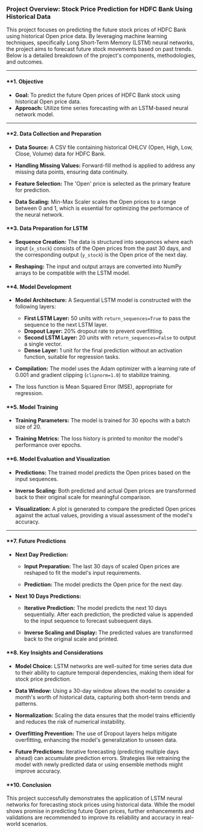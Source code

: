 ### **Project Overview: Stock Price Prediction for HDFC Bank Using Historical Data**

This project focuses on predicting the future stock prices of HDFC Bank using historical Open price data. By leveraging machine learning techniques, 
specifically Long Short-Term Memory (LSTM) neural networks, the project aims to forecast future stock movements based on past trends. Below is a detailed breakdown of 
the project's components, methodologies, and outcomes.

---

#### **1. **Objective**
- **Goal:** To predict the future Open prices of HDFC Bank stock using historical Open price data.
- **Approach:** Utilize time series forecasting with an LSTM-based neural network model.

---

#### **2. **Data Collection and Preparation**
- **Data Source:** A CSV file containing historical OHLCV (Open, High, Low, Close, Volume) data for HDFC Bank.
  
  
  
- **Handling Missing Values:** Forward-fill method is applied to address any missing data points, ensuring data continuity.
  
- **Feature Selection:** The 'Open' price is selected as the primary feature for prediction.
  
 
  
- **Data Scaling:** Min-Max Scaler scales the Open prices to a range between 0 and 1, which is essential for optimizing the performance of the neural network.
  
 
#### **3. **Data Preparation for LSTM**
- **Sequence Creation:** The data is structured into sequences where each input (`x_stock`) consists of the Open prices from the past 30 days, and the corresponding output (`y_stock`) is the Open price of the next day.
  
  
  
- **Reshaping:** The input and output arrays are converted into NumPy arrays to be compatible with the LSTM model.
  

#### **4. **Model Development**
- **Model Architecture:** A Sequential LSTM model is constructed with the following layers:
  - **First LSTM Layer:** 50 units with `return_sequences=True` to pass the sequence to the next LSTM layer.
  - **Dropout Layer:** 20% dropout rate to prevent overfitting.
  - **Second LSTM Layer:** 20 units with `return_sequences=False` to output a single vector.
  - **Dense Layer:** 1 unit for the final prediction without an activation function, suitable for regression tasks.
  
  
  
- **Compilation:** The model uses the Adam optimizer with a learning rate of 0.001 and gradient clipping (`clipnorm=1.0`) to stabilize training.
- The loss function is Mean Squared Error (MSE), appropriate for regression.


#### **5. **Model Training**
- **Training Parameters:** The model is trained for 30 epochs with a batch size of 20.
  
- **Training Metrics:** The loss history is printed to monitor the model's performance over epochs.
 

#### **6. **Model Evaluation and Visualization**
- **Predictions:** The trained model predicts the Open prices based on the input sequences.
  
- **Inverse Scaling:** Both predicted and actual Open prices are transformed back to their original scale for meaningful comparison.
  
  
  
- **Visualization:** A plot is generated to compare the predicted Open prices against the actual values, providing a visual assessment of the model's accuracy.
  
 

---

#### **7. **Future Predictions**
- **Next Day Prediction:**
  - **Input Preparation:** The last 30 days of scaled Open prices are reshaped to fit the model's input requirements.
  
  - **Prediction:** The model predicts the Open price for the next day.
 

- **Next 10 Days Predictions:**
  - **Iterative Prediction:** The model predicts the next 10 days sequentially. After each prediction, the predicted value is appended to the input sequence to forecast subsequent days.
    
    
    
  - **Inverse Scaling and Display:** The predicted values are transformed back to the original scale and printed.

#### **8. **Key Insights and Considerations**
- **Model Choice:** LSTM networks are well-suited for time series data due to their ability to capture temporal dependencies, making them ideal for stock price prediction.
  
- **Data Window:** Using a 30-day window allows the model to consider a month's worth of historical data, capturing both short-term trends and patterns.
  
- **Normalization:** Scaling the data ensures that the model trains efficiently and reduces the risk of numerical instability.
  
- **Overfitting Prevention:** The use of Dropout layers helps mitigate overfitting, enhancing the model's generalization to unseen data.
  
- **Future Predictions:** Iterative forecasting (predicting multiple days ahead) can accumulate prediction errors. Strategies like retraining the model with newly predicted data or using ensemble methods might improve accuracy.


#### **10. **Conclusion**
This project successfully demonstrates the application of LSTM neural networks for forecasting stock prices using historical data.
While the model shows promise in predicting future Open prices, further enhancements and validations are recommended to improve its reliability and accuracy in real-world scenarios.
